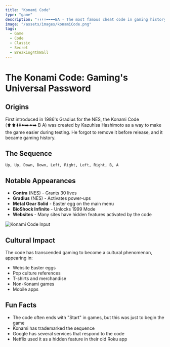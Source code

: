 ```yaml
---
title: "Konami Code"
type: "game"
description: "⬆️⬆️⬇️⬇️⬅️➡️⬅️➡️BA - The most famous cheat code in gaming history"
image: "/assets/images/konamiCode.png"
tags:
  - Game
  - Code
  - Classic
  - Secret
  - Breaking4thWall
---
```

# The Konami Code: Gaming's Universal Password

## Origins
First introduced in 1986's Gradius for the NES, the Konami Code (⬆️⬆️⬇️⬇️⬅️➡️⬅️➡️ B A) was created by Kazuhisa Hashimoto as a way to make the game easier during testing. He forgot to remove it before release, and it became gaming history.

## The Sequence
```
Up, Up, Down, Down, Left, Right, Left, Right, B, A
```

## Notable Appearances
- **Contra** (NES) - Grants 30 lives
- **Gradius** (NES) - Activates power-ups
- **Metal Gear Solid** - Easter egg on the main menu
- **BioShock Infinite** - Unlocks 1999 Mode
- **Websites** - Many sites have hidden features activated by the code

![Konami Code Input](/assets/images/konami-code-input.jpg)

## Cultural Impact
The code has transcended gaming to become a cultural phenomenon, appearing in:
- Website Easter eggs
- Pop culture references
- T-shirts and merchandise
- Non-Konami games
- Mobile apps

## Fun Facts
- The code often ends with "Start" in games, but this was just to begin the game
- Konami has trademarked the sequence
- Google has several services that respond to the code
- Netflix used it as a hidden feature in their old Roku app

